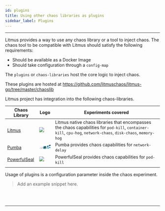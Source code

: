 ```yaml
---
id: plugins
title: Using other chaos libraries as plugins
sidebar_label: Plugins
---
```


---

Litmus provides a way to use any chaos library or a tool to inject chaos. The chaos tool to be compatible with Litmus should satisfy the following requirements:

- Should be available as a Docker Image
- Should take configuration through a `config-map`

The `plugins` or `chaos-libraries` host the core logic to inject chaos.

These plugins are hosted at https://github.com/litmuschaos/litmus-go/tree/master/chaoslib

Litmus project has integration into the following chaos-libraries.

| Chaos Library                                                                        | Logo                                                                                                                                                                                      | Experiments covered                                                                                                                                            |
| ------------------------------------------------------------------------------------ | ----------------------------------------------------------------------------------------------------------------------------------------------------------------------------------------- | -------------------------------------------------------------------------------------------------------------------------------------------------------------- |
| <a href="https://github.com/litmuschaos/litmus" target="_blank">Litmus</a>           | <img src="https://camo.githubusercontent.com/953211f24c1c246f7017703f67b9779e4589bf76/68747470733a2f2f6c616e6473636170652e636e63662e696f2f6c6f676f732f6c69746d75732e737667" width="50" /> | Litmus native chaos libraries that encompasses the chaos capabilities for `pod-kill`, `container-kill`, `cpu-hog`, `network-chaos`, `disk-chaos`, `memory-hog` |
| <a href="https://github.com/alexei-led/pumba" target="_blank">Pumba</a>              | <img src="https://github.com/alexei-led/pumba/raw/master/docs/img/pumba_logo.png" width="50"/>                                                                                            | Pumba provides chaos capabilities for `network-delay`                                                                                                          |
| <a href="https://github.com/bloomberg/powerfulseal" target="_blank">PowerfulSeal</a> | <img src="https://github.com/powerfulseal/powerfulseal/raw/master/docs/media/powerful-seal.png" width="50"/>                                                                              | PowerfulSeal provides chaos capabilities for `pod-kill`                                                                                                        |
|                                                                                      |                                                                                                                                                                                           |                                                                                                                                                                |

Usage of plugins is a configuration parameter inside the chaos experiment.

> Add an example snippet here.

<br/>

<br/>

<hr/>

<br/>

<br/>

